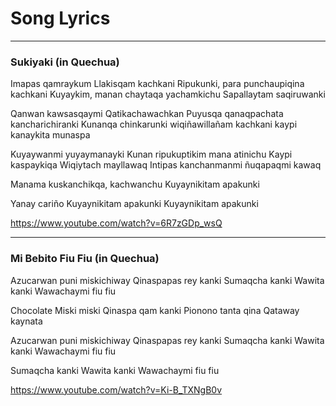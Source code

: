 # Song Lyrics

---
### Sukiyaki (in Quechua)

Imapas qamraykum
Llakisqam kachkani
Ripukunki, para punchaupiqina kachkani
Kuyaykim, manan chaytaqa yachamkichu
Sapallaytam saqiruwanki

Qanwan kawsasqaymi
Qatikachawachkan
Puyusqa qanaqpachata kancharichiranki
Kunanqa chinkarunki wiqiñawillañam kachkani
kaypi kanaykita munaspa

Kuyaywanmi yuyaymanayki
Kunan ripukuptikim mana atinichu
Kaypi kaspaykiqa
Wiqiytach mayllawaq
Intipas kanchanmanmi ñuqapaqmi kawaq

Manama kuskanchikqa, kachwanchu
Kuyaynikitam apakunki

Yanay cariño
Kuyaynikitam apakunki
Kuyaynikitam apakunki

https://www.youtube.com/watch?v=6R7zGDp_wsQ

---
### Mi Bebito Fiu Fiu (in Quechua)

Azucarwan puni miskichiway
Qinaspapas rey kanki
Sumaqcha kanki
Wawita kanki
Wawachaymi fiu fiu

Chocolate
Miski miski
Qinaspa qam kanki
Pionono tanta qina
Qataway kaynata

Azucarwan puni miskichiway
Qinaspapas rey kanki
Sumaqcha kanki
Wawita kanki
Wawachaymi fiu fiu

Sumaqcha kanki
Wawita kanki
Wawachaymi fiu fiu

https://www.youtube.com/watch?v=Ki-B_TXNgB0v

